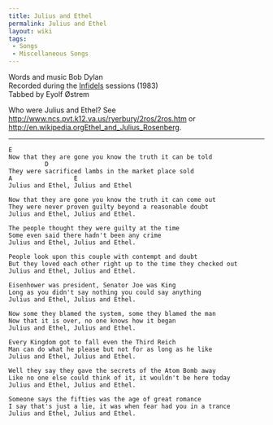 ```yaml
---
title: Julius and Ethel
permalink: Julius and Ethel
layout: wiki
tags:
 - Songs
 - Miscellaneous Songs
---
```


Words and music Bob Dylan  
Recorded during the [Infidels](Infidels "wikilink") sessions (1983)  
Tabbed by Eyolf Østrem

Who were Julius and Ethel? See
[<http://www.ncs.pvt.k12.va.us/ryerbury/2ros/2ros.htm>](http://www.ncs.pvt.k12.va.us/ryerbury/2ros/2ros.htm)
or
[<http://en.wikipedia.orgEthel_and_Julius_Rosenberg>](http://en.wikipedia.orgEthel_and_Julius_Rosenberg).

* * * * *

    E
    Now that they are gone you know the truth it can be told
              D
    They were sacrificed lambs in the market place sold
    A                 E
    Julius and Ethel, Julius and Ethel

    Now that they are gone you know the truth it can come out
    They were never proven guilty beyond a reasonable doubt
    Julius and Ethel, Julius and Ethel.

    The people thought they were guilty at the time
    Some even said there hadn't been any crime
    Julius and Ethel, Julius and Ethel.

    People look upon this couple with contempt and doubt
    But they loved each other right up to the time they checked out
    Julius and Ethel, Julius and Ethel.

    Eisenhower was president, Senator Joe was King
    Long as you didn't say nothing you could say anything
    Julius and Ethel, Julius and Ethel.

    Now some they blamed the system, some they blamed the man
    Now that it is over, no one knows how it began
    Julius and Ethel, Julius and Ethel.

    Every Kingdom got to fall even the Third Reich
    Man can do what he please but not for as long as he like
    Julius and Ethel, Julius and Ethel.

    Well they say they gave the secrets of the Atom Bomb away
    Like no one else could think of it, it wouldn't be here today
    Julius and Ethel, Julius and Ethel.

    Someone says the fifties was the age of great romance
    I say that's just a lie, it was when fear had you in a trance
    Julius and Ethel, Julius and Ethel.
